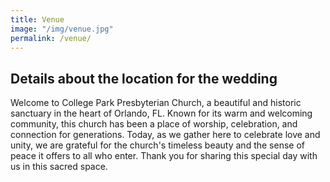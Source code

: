 ```yaml
---
title: Venue
image: "/img/venue.jpg"
permalink: /venue/
---
```


Details about the location for the wedding
------------------------------------------

Welcome to College Park Presbyterian Church, a beautiful and historic sanctuary in the heart of Orlando, FL. Known for its warm and welcoming community, this church has been a place of worship, celebration, and connection for generations. Today, as we gather here to celebrate love and unity, we are grateful for the church's timeless beauty and the sense of peace it offers to all who enter. Thank you for sharing this special day with us in this sacred space.
